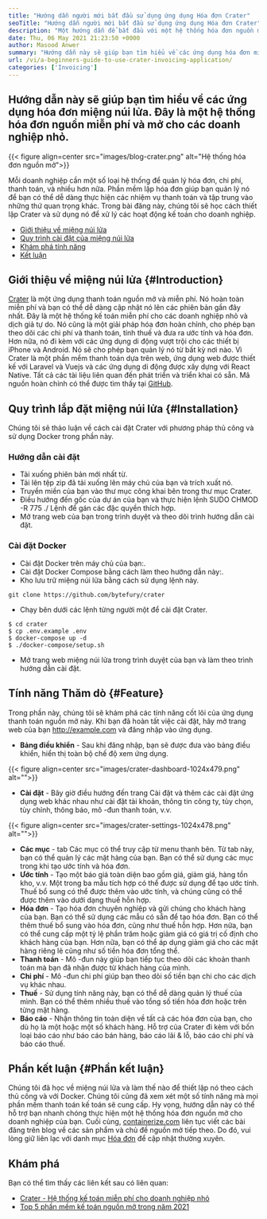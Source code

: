 ```yaml
---
title: "Hướng dẫn người mới bắt đầu sử dụng ứng dụng Hóa đơn Crater" 
seoTitle: "Hướng dẫn người mới bắt đầu sử dụng ứng dụng Hóa đơn Crater" 
description: "Một hướng dẫn để bắt đầu với một hệ thống hóa đơn nguồn mở. Hướng dẫn này về miệng núi lửa giúp bạn làm quen với các khái niệm và tính năng cốt lõi." 
date: Thu, 06 May 2021 21:23:50 +0000
author: Masood Anwer
summary: "Hướng dẫn này sẽ giúp bạn tìm hiểu về các ứng dụng hóa đơn miệng núi lửa. Đây là một hệ thống hóa đơn nguồn miễn phí và mở cho các doanh nghiệp nhỏ." 
url: /vi/a-beginners-guide-to-use-crater-invoicing-application/
categories: ['Invoicing']
---
```


## Hướng dẫn này sẽ giúp bạn tìm hiểu về các ứng dụng hóa đơn miệng núi lửa. Đây là một hệ thống hóa đơn nguồn miễn phí và mở cho các doanh nghiệp nhỏ.

{{< figure align=center src="images/blog-crater.png" alt="Hệ thống hóa đơn nguồn mở">}}

Mỗi doanh nghiệp cần một số loại hệ thống để quản lý hóa đơn, chi phí, thanh toán, và nhiều hơn nữa. Phần mềm lập hóa đơn giúp bạn quản lý nó để bạn có thể dễ dàng thực hiện các nhiệm vụ thanh toán và tập trung vào những thứ quan trọng khác. Trong bài đăng này, chúng tôi sẽ học cách thiết lập Crater và sử dụng nó để xử lý các hoạt động kế toán cho doanh nghiệp.
  * [Giới thiệu về miệng núi lửa][1]
  * [Quy trình cài đặt của miệng núi lửa][2]
  * [Khám phá tính năng][3]
  * [Kết luận][4]

## Giới thiệu về miệng núi lửa {#Introduction}

[Crater][5] là một ứng dụng thanh toán nguồn mở và miễn phí. Nó hoàn toàn miễn phí và bạn có thể dễ dàng cập nhật nó lên các phiên bản gần đây nhất. Đây là một hệ thống kế toán miễn phí cho các doanh nghiệp nhỏ và dịch giả tự do. Nó cũng là một giải pháp hóa đơn hoàn chỉnh, cho phép bạn theo dõi các chi phí và thanh toán, tính thuế và đưa ra ước tính và hóa đơn. Hơn nữa, nó đi kèm với các ứng dụng di động vượt trội cho các thiết bị iPhone và Android. Nó sẽ cho phép bạn quản lý nó từ bất kỳ nơi nào. Vì Crater là một phần mềm thanh toán dựa trên web, ứng dụng web được thiết kế với Laravel và Vuejs và các ứng dụng di động được xây dựng với React Native. Tất cả các tài liệu liên quan đến phát triển và triển khai có sẵn. Mã nguồn hoàn chỉnh có thể được tìm thấy tại [GitHub][6].

## Quy trình lắp đặt miệng núi lửa {#Installation}

Chúng tôi sẽ thảo luận về cách cài đặt Crater với phương pháp thủ công và sử dụng Docker trong phần này.

### Hướng dẫn cài đặt
  * Tải xuống phiên bản mới nhất từ.
  * Tải lên tệp zip đã tải xuống lên máy chủ của bạn và trích xuất nó.
  * Truyền miền của bạn vào thư mục công khai bên trong thư mục Crater.
  * Điều hướng đến gốc của dự án của bạn và thực hiện lệnh SUDO CHMOD -R 775 ./ Lệnh để gán các đặc quyền thích hợp.
  * Mở trang web của bạn trong trình duyệt và theo dõi trình hướng dẫn cài đặt.

### Cài đặt Docker
  * Cài đặt Docker trên máy chủ của bạn:.
  * Cài đặt Docker Compose bằng cách làm theo hướng dẫn này:.
  * Kho lưu trữ miệng núi lửa bằng cách sử dụng lệnh này.
```
git clone https://github.com/bytefury/crater
```
  * Chạy bên dưới các lệnh từng người một để cài đặt Crater.
```
$ cd crater
$ cp .env.example .env
$ docker-compose up -d
$ ./docker-compose/setup.sh
```
  * Mở trang web miệng núi lửa trong trình duyệt của bạn và làm theo trình hướng dẫn cài đặt.

## Tính năng Thăm dò {#Feature}

Trong phần này, chúng tôi sẽ khám phá các tính năng cốt lõi của ứng dụng thanh toán nguồn mở này. Khi bạn đã hoàn tất việc cài đặt, hãy mở trang web của bạn http://example.com và đăng nhập vào ứng dụng.
*  **Bảng điều khiển**  - Sau khi đăng nhập, bạn sẽ được đưa vào bảng điều khiển, hiển thị toàn bộ chế độ xem ứng dụng.

{{< figure align=center src="images/crater-dashboard-1024x479.png" alt="">}}

*  **Cài đặt**  - Bây giờ điều hướng đến trang Cài đặt và thêm các cài đặt ứng dụng web khác nhau như cài đặt tài khoản, thông tin công ty, tùy chọn, tùy chỉnh, thông báo, mô -đun thanh toán, v.v.

{{< figure align=center src="images/crater-settings-1024x478.png" alt="">}}

*  **Các mục**  - tab Các mục có thể truy cập từ menu thanh bên. Từ tab này, bạn có thể quản lý các mặt hàng của bạn. Bạn có thể sử dụng các mục trong khi tạo ước tính và hóa đơn.
*  **Ước tính**  - Tạo một báo giá toàn diện bao gồm giá, giảm giá, hàng tồn kho, v.v. Một trong ba mẫu tích hợp có thể được sử dụng để tạo ước tính. Thuế bổ sung có thể được thêm vào ước tính, và chúng cũng có thể được thêm vào dưới dạng thuế hỗn hợp.
*  **Hóa đơn**  - Tạo hóa đơn chuyên nghiệp và gửi chúng cho khách hàng của bạn. Bạn có thể sử dụng các mẫu có sẵn để tạo hóa đơn. Bạn có thể thêm thuế bổ sung vào hóa đơn, cũng như thuế hỗn hợp. Hơn nữa, bạn có thể cung cấp một tỷ lệ phần trăm hoặc giảm giá có giá trị cố định cho khách hàng của bạn. Hơn nữa, bạn có thể áp dụng giảm giá cho các mặt hàng riêng lẻ cũng như số tiền hóa đơn tổng thể.
*  **Thanh toán**  - Mô -đun này giúp bạn tiếp tục theo dõi các khoản thanh toán mà bạn đã nhận được từ khách hàng của mình.
*  **Chi phí**  - Mô -đun chi phí giúp bạn theo dõi số tiền bạn chi cho các dịch vụ khác nhau.
*  **Thuế**  - Sử dụng tính năng này, bạn có thể dễ dàng quản lý thuế của mình. Bạn có thể thêm nhiều thuế vào tổng số tiền hóa đơn hoặc trên từng mặt hàng.
*  **Báo cáo**  - Nhận thông tin toàn diện về tất cả các hóa đơn của bạn, cho dù họ là một hoặc một số khách hàng. Hỗ trợ của Crater đi kèm với bốn loại báo cáo như báo cáo bán hàng, báo cáo lãi & lỗ, báo cáo chi phí và báo cáo thuế.

## Phần kết luận {#Phần kết luận}

Chúng tôi đã học về miệng núi lửa và làm thế nào để thiết lập nó theo cách thủ công và với Docker. Chúng tôi cũng đã xem xét một số tính năng mà mọi phần mềm thanh toán kế toán sẽ cung cấp. Hy vọng, hướng dẫn này có thể hỗ trợ bạn nhanh chóng thực hiện một hệ thống hóa đơn nguồn mở cho doanh nghiệp của bạn.
Cuối cùng, [containerize.com][7] liên tục viết các bài đăng trên blog về các sản phẩm và chủ đề nguồn mở tiếp theo. Do đó, vui lòng giữ liên lạc với danh mục [Hóa đơn][8] để cập nhật thường xuyên.

## Khám phá
Bạn có thể tìm thấy các liên kết sau có liên quan:
  * [Crater - Hệ thống kế toán miễn phí cho doanh nghiệp nhỏ][5]
  * [Top 5 phần mềm kế toán nguồn mở trong năm 2021][9]



 [1]: #Introduction
 [2]: #Installation
 [3]: #Feature
 [4]: #Conclusion
 [5]: https://products.containerize.com/invoicing/crater/
 [6]: https://github.com/bytefury/crater
 [7]: https://containerize.com
 [8]: https://blog.containerize.com/category/invoicing/
 [9]: https://blog.containerize.com/invoicing/top-5-open-source-accounting-software-in-the-year-2021/
